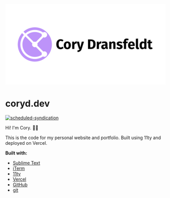 ![Cory Dransfeldt](/src/assets/img/social-card.png)

# coryd.dev

[![scheduled-syndication](https://github.com/cdransf/social-utils/actions/workflows/scheduled.yaml/badge.svg)](https://github.com/cdransf/social-utils/actions/workflows/scheduled.yaml)

Hi! I'm Cory. 👋🏻

This is the code for my personal website and portfolio. Built using 11ty and deployed on Vercel.

**Built with:**

-   [Sublime Text](https://sublimetext.com)
-   [iTerm](https://iterm2.com)
-   [11ty](https://www.11ty.dev)
-   [Vercel](https://vercel.com)
-   [GitHub](https://github.com)
-   [git](https://git-scm.com)
